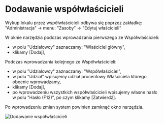 # Dodawanie współwłaścicieli

Wykup lokalu przez współwłaścicieli odbywa się poprzez zakładkę: "Administracja" -> menu: "Zasoby" -> "Edytuj właścicieli"

W oknie narzędzia podczas wprowadzania pierwszego ze Współwłaścicieli:
- w polu "Udziałowcy" zaznaczamy: "Właściciel główny",
- klikamy [Dodaj],

Podczas wprowadzania kolejnego ze Współwłaścicieli:
- w polu "Udziałowcy" zaznaczamy: "Współwłaściciel",
- w polu "Udział" wpisujemy udział procentowy Właściciela którego obecnie wprowadzamy,
- klikamy [Dodaj],
- po wprowadzeniu wszystkich współwłaścicieli wpisujemy własne hasło w polu "Hasło (F12)",  po czym klikamy [Zatwierdź].

Po wprowadzeniu zmian system powinien zamknąć okno narzędzia.

![Dodawanie współwłaścicieli](dodawaniewspolwlascicieli.gif)